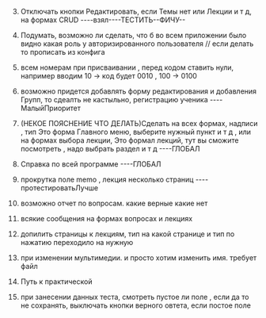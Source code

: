 3. Отключать кнопки Редактировать, если Темы нет или Лекции и т д, на формах CRUD ----взял----ТЕСТИТЬ--ФИЧУ--

4. Подумать, возможно ли сделать, что б во всем приложении было видно какая роль у авторизированного пользователя 
// если делать то прописать из конфига

9. всем номерам при присваивании , перед кодом ставить нули, например вводим 10 -> код будет 0010 , 100 -> 0100 

10. возможно придется добавлять форму редактирования и добавления Групп, то сдеалть не кастыльно, регистрацию ученика ----МалыйПриоритет

12. (НЕКОЕ ПОЯСНЕНИЕ ЧТО ДЕЛАТЬ)Сделать на всех формах, надписи , тип Это форма Главного меню, выберите нужный пункт и т д , или на формах выбора лекции, Это формал 
лекций, тут вы сможите посмотреть , надо выбрать раздел и т д ----ГЛОБАЛ

13. Справка по всей программе ----ГЛОБАЛ

14.  прокрутка поле memo , лекция несколько страниц ----протестироватьЛучше

15. возможно отчет по вопросам. какие верные какие нет

16. всякие сообщения на формах вопросах и лекциях

21. допилить страницы к лекциям, тип на какой странице и тип по нажатию переходило на нужную

26. при изменении мультимедии. и просто хотим изменить имя. требует файл

27. Путь к практической 

31. при занесении данных теста, смотреть пустое ли поле , если да то не сохранять, выключать кнопки верного овтета, если постое поле




































